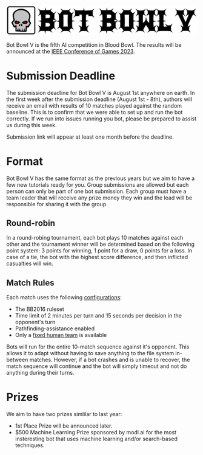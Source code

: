 ![Bot Bowl V](img/bot-bowl-v.png?raw=true "Bot Bowl V")

Bot Bowl V is the fifth AI competition in Blood Bowl. The results will be announced at the [IEEE Conference of Games 2023](https://2023.ieee-cog.org/). 

# Submission Deadline

The submission deadline for Bot Bowl V is August 1st anywhere on earth.
In the first week after the submission deadline (August 1st - 8th), authors will receive an email with results of 10 matches played against the random baseline. 
This is to confirm that we were able to set up and run the bot correctly. 
If we run into issues running you bot, please be prepared to assist us during this week.

Submission link will appear at least one month before the deadline.

# Format
Bot Bowl V has the same format as the previous years but we aim to have a few new tutorials ready for you. 
Group submissions are allowed but each person can only be part of one bot submission.
Each group must have a team leader that will receive any prize money they win and the lead will be responsible for sharing it with the group.

## Round-robin
In a round-robing tournament, each bot plays 10 matches against each other and the tournament winner will be determined based on the following point system: 3 points for winning, 1 point for a draw, 0 points for a loss. 
In case of a tie, the bot with the highest score difference, and then inflicted casualties will win.

## Match Rules
Each match uses the following [configurations](https://github.com/njustesen/botbowl/blob/main/botbowl/data/config/bot-bowl.json):

- The BB2016 ruleset
- Time limit of 2 minutes per turn and 15 seconds per decision in the opponent's turn
- Pathfinding-assistance enabled
- Only a [fixed human team](https://github.com/njustesen/botbowl/blob/main/botbowl/data/teams/11/human.json) is available

Bots will run for the entire 10-match sequence against it's opponent. This allows it to adapt without having to save anything to the file system in-between matches.
However, if a bot crashes and is unable to recover, the match sequence will continue and the bot will simply timeout and not do anything during their turns.

# Prizes

We aim to have two prizes simlilar to last year:

- 1st Place Prize will be announced later.
- $500 Machine Learning Prize sponsored by modl.ai for the most insteresting bot that uses machine learning and/or search-based techniques.
